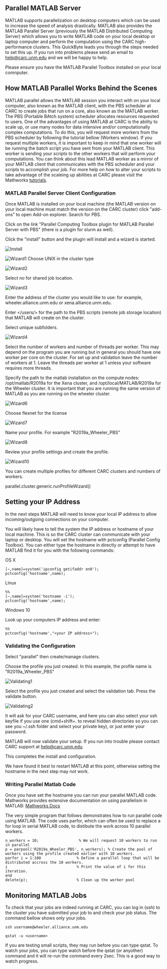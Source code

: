 ## Parallel MATLAB Server
MATLAB supports parallelization on desktop computers which can be used to increase the speed of analysis drastically. MATLAB also provides the MATLAB Parallel Server (previously the MATLAB Distributed Computing Server) which allows you to write MATLAB code on your local desktop or laptop computer and perform the computation using the CARC high-performance clusters. This QuickByte leads you through the steps needed to set this up. If you run into problems please send an email to help@carc.unm.edu and we will be happy to help.

Please ensure you have the MATLAB Parallel Toolbox installed on your local comnputer.

## How MATLAB Parallel Works Behind the Scenes
MATLAB parallel allows the MATLAB session you interact with on your local computer, also known as the MATLAB client, with the PBS scheduler at CARC to create jobs that run on a core, also known as the MATLAB worker. The PBS (Portable BAtch system) scheduler allocates resources requested to users. One of the advantages of using MATLAB at CARC is the ability to scale up, or use many nodes for data intensive and/or computationally complex computations. To do this, you will request more workers from the PBS scheduler by following the tutorial bellow (Workers window). If you request multiple workers, it is important to keep in mind that one worker will be running the batch script you have sent from your MATLAB client. This worker is sending your scripts to the other workers that will perform your computations. You can think about this lead MATLAB worker as a mirror of your MATLAB client that communicates with the PBS scheduler and your scripts to accomplish your job. For more help on how to alter your scripts to take advantage of the scaleing up abilities at CARC please visit the Mathworks [tutorials](https://www.mathworks.com/help/parallel-computing/what-is-parallel-computing.html).


### MATLAB Parallel Server Client Configuration

Once MATLAB is installed on your local machine (the MATLAB version on your local machine must match the version on the CARC cluster) click "add-ons" to open Add-on explorer. Search for PBS. 

Click on the link "Parallel Computing Toolbox plugin for MATLAB Parallel Server with PBS" (there is a plugin for slurm as well).

Click the "install" button and the plugin will install and a wizard is started.

![Install](https://github.com/UNM-CARC/QuickBytes/ParallelMatlabInstall.png)

![Wizard1](https://github.com/UNM-CARC/QuickBytes/ParallelMatlabWizard1.png)
Choose UNIX in the cluster type

![Wizard2](https://github.com/UNM-CARC/QuickBytes/ParallelMatlabWizard2.png)

Select no for shared job location.

![Wizard3](https://github.com/UNM-CARC/QuickBytes/ParallelMatlabWizard3.png)

Enter the address of the cluster you would like to use: for example, wheeler.alliance.unm.edu or xena.alliance.unm.edu.

Enter </users/> for the path to the PBS scripts (remote job storage location) that MATLAB will create on the cluster.

Select unique subfolders.
  
![Wizard4](https://github.com/UNM-CARC/QuickBytes/ParallelMatlabWizard4.png)

Select the number of workers and number of threads per worker. This may depend on the program you are running but in general you should have one worker per core on the cluster. For set up and validation leave the number of workers at 1. Leave the threads per worker at 1 unless your software requires more threads.

Specify the path to the matlab installation on the compute nodes: /opt/matlab/R2019a for the Xena cluster, and /opt/local/MATLAB/R2019a for the Wheeler cluster. It is important that you are running the same version of MATLAB as you are 
running on the wheeler cluster. 

![Wizard6](https://github.com/UNM-CARC/QuickBytes/ParallelMatlabWizard6.png)

Choose flexnet for the license

![Wizard7](https://github.com/UNM-CARC/QuickBytes/ParallelMatlabWizard7.png)

Name your profile. For example "R2019a_Wheeler_PBS"

![Wizard8](https://github.com/UNM-CARC/QuickBytes/ParallelMatlabWizard8.png)

Review your profile settings and create the profile.

![Wizard10](https://github.com/UNM-CARC/QuickBytes/ParallelMatlabWizard10.png)

You can create multiple profiles for different CARC clusters and numbers of workers.

parallel.cluster.generic.runProfileWizard()

## Setting your IP Address

In the next steps MATLAB will need to know your local IP address to allow incoming/outgoing connections on your computer.

You will likely have to tell the system the IP address or hostname of your local machine. This is so the CARC cluster can communicate with your laptop or desktop. You will set the hostname with pctconfig (Parallel Config Toolbox). You can either type the hostname in directly or attempt to have MATLAB find it for you with the following commands:

OS X
```
[~,name]=system('ipconfig getifaddr en0');
pctconfig('hostname',name);
```

Linux
```
%%
[~,name]=system('hostname -i');
pctconfig('hostname',name);
```

Windows 10

Look up your computers IP address and enter:

```
%%
pctconfig('hostname',"<your IP address>");
```


### Validating the Configuration

Select "parallel" then create/manage clusters. 

Choose the profile you just created. In this example, the profile name is "R2019a_Wheeler_PBS"

![Validating1](https://github.com/UNM-CARC/QuickBytes/ParallelMatlabValidate1.png)

Select the profile you just created and select the validation tab. Press the validate button.

![Validating2](https://github.com/UNM-CARC/QuickBytes/ParallelMatlabValidate2.png)

It will ask for your CARC username, and here you can also select your ssh keyfile if you use one (cmd+shift+. to reveal hidden directories so you can see you ~/.ssh folder and select your private key), or just enter your password.

MATLAB will now validate your setup. If you run into trouble please contact CARC support at help@carc.unm.edu.

This completes the install and configuration.

We have found it best to restart MATLAB at this point, otherwise setting the hostname in the next step may not work.

### Writing Parallel Matlab Code


Once you have set the hostname you can run your parallel MATLAB code. Mathworks provides extensive documentation on using parallelism in MATLAB: [Mathworks Docs](https://www.mathworks.com/help/parallel-computing/getting-started-with-parallel-computing-toolbox.html)

The very simple program that follows demonstrates how to run parallel code using MATLAB. The code uses parfor, which can often be used to replace a for loop in serial MATLAB code, to distibute the work across 10 parallel workers.

```
n_workers = 10;                  % We will request 10 workers to run in parallel
p = parpool('R2019a_Wheeler_PBS', n_workers); % Create the pool of workers using the profile created earlier with 10 workers.
parfor i = 1:100                % Define a parallel loop that will be distributed accross the 10 workers.
i                               % Print the value of i for this iteration.
end                   
delete(p);                      % Clean up the worker pool
```

## Monitoring MATLAB Jobs
To check that your jobs are indeed running at CARC, you can log in (ssh) to the cluster you have submitted your job to and check your job status. The command bellow shows only your jobs. 

```
ssh username@wheeler.alliance.unm.edu 

qstat -u <username>
```

If you are testing small scripts, they may run before you can type qstat. To watch your jobs, you can type watch before the qstat (or anyother) command and it will re-run the command every 2sec. This is a good way to watch progress. 
